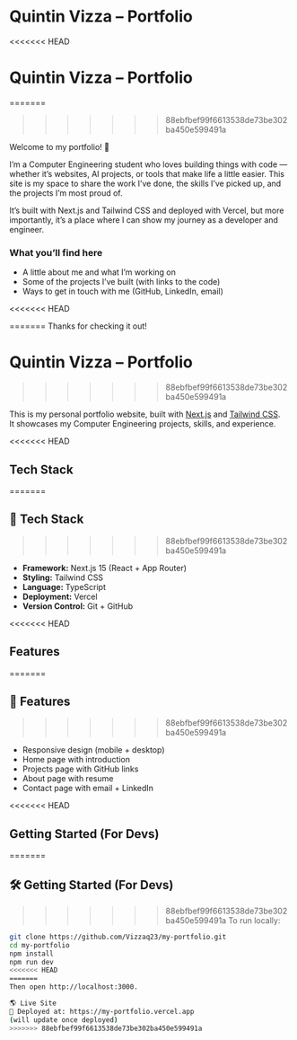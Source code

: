 # Quintin Vizza – Portfolio
<<<<<<< HEAD
# Quintin Vizza – Portfolio
=======
>>>>>>> 88ebfbef99f6613538de73be302ba450e599491a

Welcome to my portfolio! 👋  

I’m a Computer Engineering student who loves building things with code — whether it’s websites, AI projects, or tools that make life a little easier. This site is my space to share the work I’ve done, the skills I’ve picked up, and the projects I’m most proud of.  

It’s built with Next.js and Tailwind CSS and deployed with Vercel, but more importantly, it’s a place where I can show my journey as a developer and engineer.  

### What you’ll find here
- A little about me and what I’m working on  
- Some of the projects I’ve built (with links to the code)  
- Ways to get in touch with me (GitHub, LinkedIn, email)  

<<<<<<< HEAD
 
=======
Thanks for checking it out! 

# Quintin Vizza – Portfolio
>>>>>>> 88ebfbef99f6613538de73be302ba450e599491a

This is my personal portfolio website, built with [Next.js](https://nextjs.org/) and [Tailwind CSS](https://tailwindcss.com/).  
It showcases my Computer Engineering projects, skills, and experience.

<<<<<<< HEAD
##  Tech Stack
=======
## 🚀 Tech Stack
>>>>>>> 88ebfbef99f6613538de73be302ba450e599491a
- **Framework:** Next.js 15 (React + App Router)
- **Styling:** Tailwind CSS
- **Language:** TypeScript
- **Deployment:** Vercel
- **Version Control:** Git + GitHub

<<<<<<< HEAD
## Features
=======
## 📂 Features
>>>>>>> 88ebfbef99f6613538de73be302ba450e599491a
- Responsive design (mobile + desktop)
- Home page with introduction
- Projects page with GitHub links
- About page with resume
- Contact page with email + LinkedIn

<<<<<<< HEAD
## Getting Started (For Devs)
=======
## 🛠️ Getting Started (For Devs)
>>>>>>> 88ebfbef99f6613538de73be302ba450e599491a
To run locally:

```bash
git clone https://github.com/Vizzaq23/my-portfolio.git
cd my-portfolio
npm install
npm run dev
<<<<<<< HEAD
=======
Then open http://localhost:3000.

🌎 Live Site
🔗 Deployed at: https://my-portfolio.vercel.app
(will update once deployed)
>>>>>>> 88ebfbef99f6613538de73be302ba450e599491a

